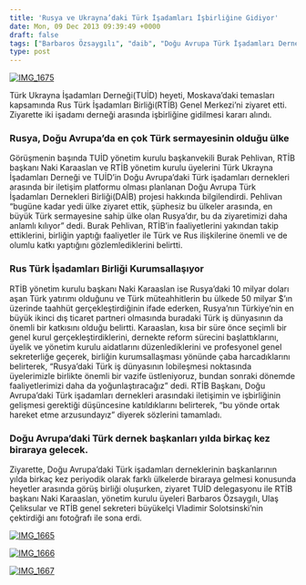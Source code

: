 ```yaml
---
title: 'Rusya ve Ukrayna’daki Türk İşadamları İşbirliğine Gidiyor'
date: Mon, 09 Dec 2013 09:39:49 +0000
draft: false
tags: ["Barbaros Özsaygılı", "daib", "Doğu Avrupa Türk İşadamları Dernekleri Birliği", "Naki Karaaslan", "RTİB", "Rus Türk İşadamları Birliği", "Rusya türk sermayesi", "TUİD", "TUİD (Türk Ukrayna İşadamları Derneği)", "tuid heyeti", "Türk sermayesi", "Türk Ukrayna İşadamları Derneği", "Ulaş Çeliksular", "Vladimir Solotsinski"]
type: post
---
```


[![IMG_1675](http://burakpehlivan.org/wp-content/uploads/2013/12/IMG_1675.png)](http://burakpehlivan.org/wp-content/uploads/2013/12/IMG_1675.png)

Türk Ukrayna İşadamları Derneği(TUİD) heyeti, Moskava’daki temasları kapsamında Rus Türk İşadamları Birliği(RTİB) Genel Merkezi’ni ziyaret etti. Ziyarette iki işadamı derneği arasında işbirliğine gidilmesi kararı alındı.


### Rusya, Doğu Avrupa’da en çok Türk sermayesinin olduğu ülke


Görüşmenin başında TUİD yönetim kurulu başkanvekili Burak Pehlivan, RTİB başkanı Naki Karaaslan ve RTİB yönetim kurulu üyelerini Türk Ukrayna İşadamları Derneği ve TUİD’in Doğu Avrupa’daki Türk işadamları dernekleri arasında bir iletişim platformu olması planlanan Doğu Avrupa Türk İşadamları Dernekleri Birliği(DAİB) projesi hakkında bilgilendirdi. Pehlivan “bugüne kadar yedi ülke ziyaret ettik, şüphesiz bu ülkeler arasında, en büyük Türk sermayesine sahip ülke olan Rusya’dır, bu da ziyaretimizi daha anlamlı kılıyor” dedi. Burak Pehlivan, RTİB’in faaliyetlerini yakından takip ettiklerini, birliğin yaptığı faaliyetler ile Türk ve Rus ilişkilerine önemli ve de olumlu katkı yaptığını gözlemlediklerini belirtti.


### Rus Türk İşadamları Birliği Kurumsallaşıyor


RTİB yönetim kurulu başkanı Naki Karaaslan ise Rusya’daki 10 milyar doları aşan Türk yatırımı olduğunu ve Türk müteahhitlerin bu ülkede 50 milyar $’ın üzerinde taahhüt gerçekleştirdiğinin ifade ederken, Rusya’nın Türkiye’nin en büyük ikinci dış ticaret partneri olmasında buradaki Türk iş dünyasının da önemli bir katkısını olduğu belirtti. Karaaslan, kısa bir süre önce seçimli bir genel kurul gerçekleştirdiklerini, dernekte reform sürecini başlattıklarını, üyelik ve yönetim kurulu aidatlarını düzenlediklerini ve profesyonel genel sekreterliğe geçerek, birliğin kurumsallaşması yönünde çaba harcadıklarını belirterek, “Rusya’daki Türk iş dünyasının lobileşmesi noktasında üyelerimizle birlikte önemli bir vazife üstleniyoruz, bundan sonraki dönemde faaliyetlerimizi daha da yoğunlaştıracağız” dedi. RTİB Başkanı, Doğu Avrupa’daki Türk işadamları dernekleri arasındaki iletişimin ve işbirliğinin gelişmesi gerektiği düşüncesine katıldıklarını belirterek, “bu yönde ortak hareket etme arzusundayız” diyerek sözlerini tamamladı.


### Doğu Avrupa’daki Türk dernek başkanları yılda birkaç kez biraraya gelecek.


Ziyarette, Doğu Avrupa’daki Türk işadamları derneklerinin başkanlarının yılda birkaç kez periyodik olarak farklı ülkelerde biraraya gelmesi konusunda heyetler arasında görüş birliği oluşurken, ziyaret TUİD delegasyonu ile RTİB başkanı Naki Karaaslan, yönetim kurulu üyeleri Barbaros Özsaygılı, Ulaş Çeliksular ve RTİB genel sekreteri büyükelçi Vladimir Solotsinski’nin çektirdiği anı fotoğrafı ile sona erdi.

[![IMG_1665](http://burakpehlivan.org/wp-content/uploads/2013/12/IMG_1665.png)](http://burakpehlivan.org/wp-content/uploads/2013/12/IMG_1665.png)

[![IMG_1666](http://burakpehlivan.org/wp-content/uploads/2013/12/IMG_1666.jpg)](http://burakpehlivan.org/wp-content/uploads/2013/12/IMG_1666.jpg)

[![IMG_1667](http://burakpehlivan.org/wp-content/uploads/2013/12/IMG_1667.jpg)](http://burakpehlivan.org/wp-content/uploads/2013/12/IMG_1667.jpg)